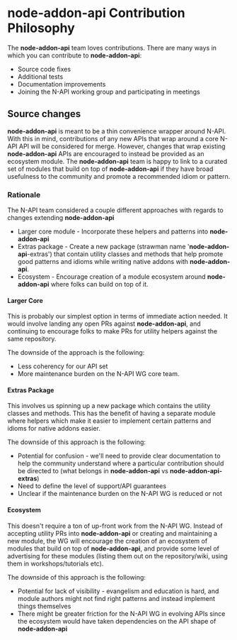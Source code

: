 # **node-addon-api** Contribution Philosophy

The **node-addon-api** team loves contributions. There are many ways in which you can
contribute to **node-addon-api**:
- Source code fixes
- Additional tests
- Documentation improvements
- Joining the N-API working group and participating in meetings

## Source changes

**node-addon-api** is meant to be a thin convenience wrapper around N-API. With this
in mind, contributions of any new APIs that wrap around a core N-API API will
be considered for merge. However, changes that wrap existing **node-addon-api**
APIs are encouraged to instead be provided as an ecosystem module. The
**node-addon-api** team is happy to link to a curated set of modules that build on
top of **node-addon-api** if they have broad usefulness to the community and promote
a recommended idiom or pattern.

### Rationale

The N-API team considered a couple different approaches with regards to changes
extending **node-addon-api**
- Larger core module - Incorporate these helpers and patterns into **node-addon-api**
- Extras package - Create a new package (strawman name '**node-addon-api**-extras')
that contain utility classes and methods that help promote good patterns and
idioms while writing native addons with **node-addon-api**.
- Ecosystem - Encourage creation of a module ecosystem around **node-addon-api**
where folks can build on top of it.

#### Larger Core
This is probably our simplest option in terms of immediate action needed. It
would involve landing any open PRs against **node-addon-api**, and continuing to
encourage folks to make PRs for utility helpers against the same repository.

The downside of the approach is the following:
- Less coherency for our API set
- More maintenance burden on the N-API WG core team.

#### Extras Package
This involves us spinning up a new package which contains the utility classes
and methods. This has the benefit of having a separate module where helpers
which make it easier to implement certain patterns and idioms for native addons
easier.

The downside of this approach is the following:
- Potential for confusion - we'll need to provide clear documentation to help the
community understand where a particular contribution should be directed to (what
belongs in **node-addon-api** vs **node-addon-api-extras**)
- Need to define the level of support/API guarantees
- Unclear if the maintenance burden on the N-API WG is reduced or not

#### Ecosystem
This doesn't require a ton of up-front work from the N-API WG. Instead of
accepting utility PRs into **node-addon-api** or creating and maintaining a new
module, the WG will encourage the creation of an ecosystem of modules that
build on top of **node-addon-api**, and provide some level of advertising for these
modules (listing them out on the repository/wiki, using them in workshops/tutorials
etc).

The downside of this approach is the following:
- Potential for lack of visibility - evangelism and education is hard, and module
authors might not find right patterns and instead implement things themselves
- There might be greater friction for the N-API WG in evolving APIs since the
ecosystem would have taken dependencies on the API shape of **node-addon-api**

